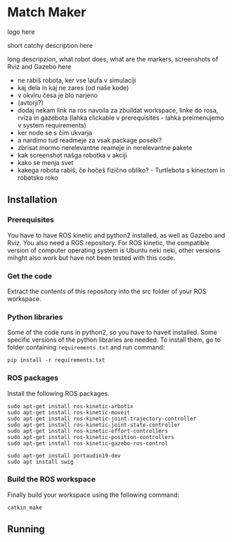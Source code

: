 # Match Maker

logo here

short catchy description here

long descripzion, what robot does, what are the markers, screenshots of Rviz and Gazebo here
- ne rabiš robota, ker vse laufa v simulaciji
- kaj dela in kaj ne zares (od naše kode)
- v okviru česa je blo narjeno
- (avtorji?)
- dodaj nekam link na ros navoila za zbuildat workspace, linke do rosa, rviza in gazebota (lahka clickable v prerequisites - lahka preimenujemo v system requirements)
- ker node se s čim ukvarja
- a nardimo tud readmeje za vsak package posebi?
- zbrisat mormo nerelevantne reameje in nerelevantne pakete
- kak screenshot našga robotka v akciji
- kako se menja svet
- kakega robota rabiš, če hočeš fizično obliko? - Turtlebota s kinectom in robotsko roko

## Installation

### Prerequisites

You have to have ROS kinetic and python2 installed, as well as Gazebo and Rviz. You also need a ROS repository. For ROS kinetic, the compatible version of computer operating system is Ubuntu neki neki, other versions mihght also work but have not been tested with this code.

### Get the code

Extract the contents of this repository into the src folder of your ROS workspace.

### Python libraries

Some of the code runs in python2, so you have to haveit installed. Some specific versions of the python libraries are needed. To install them, go to folder containing `requirements.txt` and run command:

```shell
pip install -r requirements.txt
```

### ROS packages

Install the following ROS packages.

```shell
sudo apt-get install ros-kinetic-arbotix
sudo apt-get install ros-kinetic-moveit
sudo apt-get install ros-kinetic-joint-trajectory-controller
sudo apt-get install ros-kinetic-joint-state-controller
sudo apt-get install ros-kinetic-effort-controllers
sudo apt-get install ros-kinetic-position-controllers
sudo apt-get install ros-kinetic-gazebo-ros-control

sudo apt-get install portaudio19-dev
sudo apt install swig
```

### Build the ROS workspace

Finally build your workspace using the following command:

```shell
catkin_make
```

## Running
